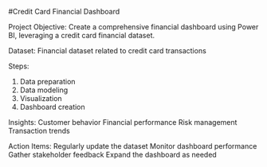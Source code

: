 #Credit Card Financial Dashboard

Project Objective:
Create a comprehensive financial dashboard using Power BI, leveraging a credit card financial dataset.

Dataset:
Financial dataset related to credit card transactions

Steps:
1. Data preparation
2. Data modeling
3. Visualization
4. Dashboard creation

Insights:
 Customer behavior
 Financial performance
 Risk management
 Transaction trends

Action Items:
 Regularly update the dataset
 Monitor dashboard performance
 Gather stakeholder feedback
 Expand the dashboard as needed
